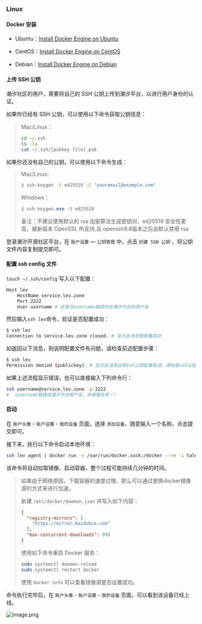 ### Linux

#### Docker 安装

* Ubuntu：[Install Docker Engine on Ubuntu](https://docs.docker.com/engine/install/ubuntu/)

* CentOS：[Install Docker Engine on CentOS](https://docs.docker.com/engine/install/centos/)

* Debian：[Install Docker Engine on Debian
](https://docs.docker.com/engine/install/debian/)

#### 上传 SSH 公钥

潮汐社区的用户，需要将自己的 SSH 公钥上传到潮汐平台，以进行用户身份的认证。

如果你已经有 SSH 公钥，可以使用以下命令获取公钥信息：

> Mac/Linux：
>
> ```bash
> cd ~/.ssh
> ls -la
> cat ~/.ssh/[pubkey file].pub
> ```

如果你还没有自己的公钥，可以使用以下命令生成：

> Mac/Linux:
>
> ```bash
> $ ssh-keygen -t ed25519 -C "youremail@example.com"
> ```
>
> Windows：
>
> ```powershell
> $ ssh-keygen.exe -t ed25519
> ```
>
> 备注：不建议使用默认的 rsa 加密算法生成密钥对，ed25519 安全性更高，被新版本 OpenSSL 所支持,且 openssh8.8版本之后会默认禁用 rsa

登录潮汐开源社区平台，在 `账户设置` — `公钥管理` 中，点击 `创建 SSH 公钥` ，将公钥文件内容复制提交即可。

#### 配置 ssh config 文件

`touch ~/.ssh/config` 写入以下配置：

```bash
Host lev
	HostName service.lev.zone
	Port 2222
	User username # 这里将username换成你在潮汐平台的用户名
```

然后输入`ssh lev`命令，验证是否配置成功：

```Bash
$ ssh lev
Connection to service.lev.zone closed. # 显示此消息即配置成功
```

如返回以下消息，则说明配置文件有问题，请检查前述配置步骤：

```Bash
$ ssh lev
Permission denied (publickey). # 显示此消息说明ssh公钥配置有误，请检查ssh公钥和用户名是否正确
```

如果上述流程显示错误，也可以直接输入下列命令行：

```bash
ssh username@service.lev.zone -p 2222
# （username替换成潮汐平台用户名，非邮箱账号！）
```

#### 启动

在 `账户头像` - `账户设置` - `我的设备` 页面，选择 `添加设备`，随意输入一个名称，点击提交即可。

接下来，执行以下命令启动本地环境：

```bash
ssh lev agent | docker run -v /var/run/docker.sock:/docker --rm -i talentsec/lev
```

该命令将自动拉取镜像、启动容器，整个过程可能持续几分钟的时间。

> 如果由于网络原因，下载容器的速度过慢，那么可以通过更换docker镜像源的方式来进行加速。
>
> 新建 `/etc/docker/daemon.json` 并写入如下内容：
>
> ```json
> {
>   "registry-mirrors": [
>     "https://mirror.baidubce.com"
>   ],
>   "max-concurrent-downloads": 999
> }
> ```
>
> 使用如下命令重启 Docker 服务：
> ```bash
> sudo systemctl daemon-reload
> sudo systemctl restart docker
> ```
>
> 使用 `docker info` 可以查看镜像源是否设置成功。

命令执行完毕后，在 `账户头像` - `账户设置` - `我的设备` 页面，可以看到该设备已经上线。

![image.png](https://levimg.s3.cn-northwest-1.amazonaws.com.cn/x/%E6%88%AA%E5%B1%8F2022-05-29+14.05.37.png)
